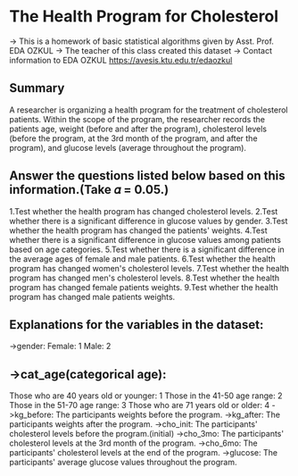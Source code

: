 # The Health Program for Cholesterol
-> This is a homework of basic statistical algorithms given by Asst. Prof. EDA OZKUL
-> The teacher of this class created this dataset
-> Contact information to EDA OZKUL https://avesis.ktu.edu.tr/edaozkul

## Summary
 A researcher is organizing a health program for the treatment of cholesterol patients.
 Within the scope of the program, the researcher records the patients
 age, weight (before and after the program),
 cholesterol levels (before the program, at the 3rd month of the program, and after the program),
 and glucose levels (average throughout the program).

## Answer the questions listed below based on this information.(Take 𝛼 = 0.05.)
 1.Test whether the health program has changed cholesterol levels.
 2.Test whether there is a significant difference in glucose values by gender.
 3.Test whether the health program has changed the patients' weights.
 4.Test whether there is a significant difference in glucose values among patients based on age categories.
 5.Test whether there is a significant difference in the average ages of female and male patients.
 6.Test whether the health program has changed women's cholesterol levels.
 7.Test whether the health program has changed men's cholesterol levels.
 8.Test whether the health program has changed female patients weights.
 9.Test whether the health program has changed male patients weights.


## Explanations for the variables in the dataset:
 ->gender:
    Female: 1
    Male: 2
## ->cat_age(categorical age):
   Those who are 40 years old or younger: 1
   Those in the 41-50 age range: 2
   Those in the 51-70 age range: 3
   Those who are 71 years old or older: 4
 ->kg_before: The participants weights before the program.
 ->kg_after: The participants weights after the program.
 ->cho_init: The participants' cholesterol levels before the program.(initial)
 ->cho_3mo: The participants' cholesterol levels at the 3rd month of the program.
 ->cho_6mo: The participants' cholesterol levels at the end of the program.
 ->glucose: The participants' average glucose values throughout the program.
